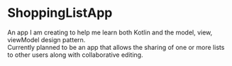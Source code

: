 # ShoppingListApp
An app I am creating to help me learn both Kotlin and the model, view, viewModel design pattern.  
Currently planned to be an app that allows the sharing of one or more lists to other users along with collaborative editing.
